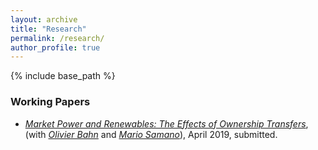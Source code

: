 ```yaml
---
layout: archive
title: "Research"
permalink: /research/
author_profile: true
---
```


{% include base_path %}

### Working Papers

- [_Market Power and Renewables: The Effects of Ownership Transfers_](https://github.com/sarkispa/sarkispa.github.io/tree/master/papers/MoE_Div.pdf), (with [_Olivier Bahn_](http://neumann.hec.ca/pages/olivier.bahn/anglais/anglais.htm) and [_Mario Samano_](http://tintin.hec.ca/pages/mario.samano/)), April 2019, submitted.
